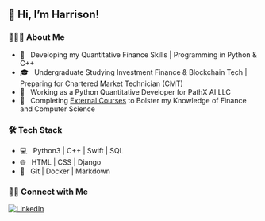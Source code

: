 ## 👋  Hi, I’m Harrison!

<h3> 👨🏻‍💻 About Me </h3>

- 🤔 &nbsp; Developing my Quantitative Finance Skills | Programming in Python & C++
- 🎓 &nbsp; Undergraduate Studying Investment Finance & Blockchain Tech | Preparing for Chartered Market Technician (CMT)
- 💼 &nbsp; Working as a Python Quantitative Developer for PathX AI LLC
- 🌱 &nbsp; Completing [External Courses](https://github.com/hschickdevs/Relevant-Coursework) to Bolster my Knowledge of Finance and Computer Science

<h3>🛠 Tech Stack</h3>

- 💻 &nbsp; Python3 | C++ | Swift | SQL 
- 🌐 &nbsp; HTML | CSS  | Django
- 🔧 &nbsp; Git | Docker | Markdown 

<!---
<br/>

[![Harrison's GitHub Stats](https://github-readme-stats.vercel.app/api?username=hschickdevs&show_icons=true&count_private=true&include_all_commits=true)](https://github.com/hschickdevs)
--->


<h3> 🤝🏻 Connect with Me </h3>

<p align="left">
<a href="https://www.linkedin.com/in/harrison-schick-84a7b6197/"><img alt="LinkedIn" src="https://img.shields.io/badge/Harrison-Schick-%230077B5.svg?&style=for-the-badge&logo=linkedin"></a>
</p>

<!---
hschickdevs/hschickdevs is a ✨ special ✨ repository because its `README.md` (this file) appears on your GitHub profile.
You can click the Preview link to take a look at your changes.
--->
